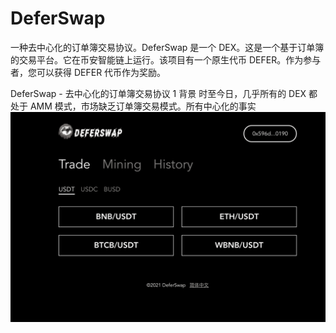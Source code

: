 # DeferSwap


一种去中心化的订单簿交易协议。DeferSwap 是一个 DEX。这是一个基于订单簿的交易平台。它在币安智能链上运行。该项目有一个原生代币 DEFER。作为参与者，您可以获得 DEFER 代币作为奖励。

DeferSwap - 去中心化的订单簿交易协议
1 背景 时至今日，几乎所有的 DEX 都处于 AMM 模式，市场缺乏订单簿交易模式。所有中心化的事实![deferswap-dapp-exchanges-bsc-image1_2b81e373b2c20e76ad2a474dcbd477b1](deferswap-dapp-exchanges-bsc-image1_2b81e373b2c20e76ad2a474dcbd477b1.png)

